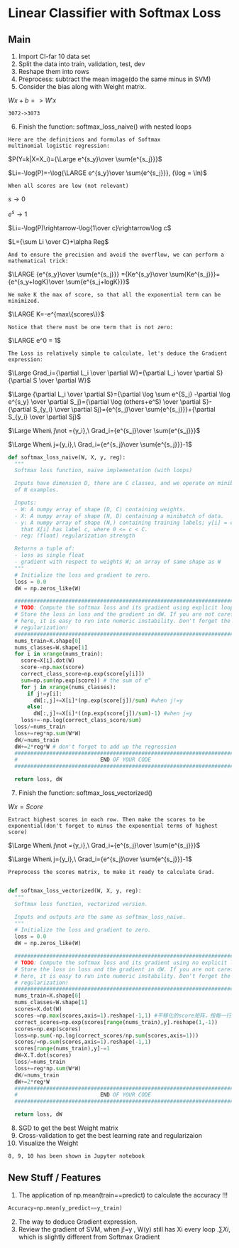 # Linear Classifier with Softmax Loss
## Main
1. Import CI-far 10 data set
2. Split the data into train, validation, test, dev
3. Reshape them into rows
4. Preprocess: subtract the mean image(do the same minus in SVM)
5. Consider the bias along with Weight matrix.
   
$Wx+b=>W'x$
```
3072->3073
```
6. Finish the function: softmax_loss_naive() with nested loops
```
Here are the definitions and formulas of Softmax
multinomial logistic regression:
```
$P(Y=k|X=X_i)={\Large e^{s_y}\over \sum{e^{s_j}}}$

$Li=-\log(P)=-\log{\LARGE e^{s_y}\over \sum{e^{s_j}}}, (\log = \ln)$
```
When all scores are low (not relevant)
```
$s\rightarrow0$

$e^s\rightarrow1$

$Li=-\log(P)\rightarrow-\log{1\over c}\rightarrow\log c$

$L={\sum Li \over C}+\alpha Reg$
```
And to ensure the precision and avoid the overflow, we can perform a mathematical trick:
```
$\LARGE {e^{s_y}\over \sum{e^{s_j}}} ={Ke^{s_y}\over \sum{Ke^{s_j}}}={e^{s_y+logK}\over \sum{e^{s_j+logK}}}$
```
We make K the max of score, so that all the exponential term can be minimized.
```
$\LARGE K=-e^{max\{scores\}}$
```
Notice that there must be one term that is not zero:
```
$\LARGE e^0 = 1$
```
The Loss is relatively simple to calculate, let's deduce the Gradient expression:
```
$\Large Grad_i={\partial L_i \over \partial W}={\partial L_i \over \partial S}{\partial S \over \partial W}$

$\Large {\partial L_i \over \partial S}={\partial \log \sum e^{S_j} -\partial \log e^{s_y} \over \partial S_j}={\partial \log (others+e^S) \over \partial S}-{\partial S_{y_i} \over \partial Sj}={e^{s_j}\over \sum{e^{s_j}}}+{\partial S_{y_i} \over \partial Sj}$

$\Large When\ j\not ={y_i},\ Grad_i={e^{s_j}\over \sum{e^{s_j}}}$ 

$\Large When\ j={y_i},\ Grad_i={e^{s_j}\over \sum{e^{s_j}}}-1$ 
```py
def softmax_loss_naive(W, X, y, reg):
  """
  Softmax loss function, naive implementation (with loops)

  Inputs have dimension D, there are C classes, and we operate on minibatches
  of N examples.

  Inputs:
  - W: A numpy array of shape (D, C) containing weights.
  - X: A numpy array of shape (N, D) containing a minibatch of data.
  - y: A numpy array of shape (N,) containing training labels; y[i] = c means
    that X[i] has label c, where 0 <= c < C.
  - reg: (float) regularization strength

  Returns a tuple of:
  - loss as single float
  - gradient with respect to weights W; an array of same shape as W
  """
  # Initialize the loss and gradient to zero.
  loss = 0.0
  dW = np.zeros_like(W)

  #############################################################################
  # TODO: Compute the softmax loss and its gradient using explicit loops.     #
  # Store the loss in loss and the gradient in dW. If you are not careful     #
  # here, it is easy to run into numeric instability. Don't forget the        #
  # regularization!                                                           #
  #############################################################################
  nums_train=X.shape[0]
  nums_classes=W.shape[1]
  for i in xrange(nums_train):
    score=X[i].dot(W)
    score-=np.max(score)
    correct_class_score=np.exp(score[y[i]])
    sum=np.sum(np.exp(score)) # the sum of e^
    for j in xrange(nums_classes):
      if j!=y[i]:
        dW[:,j]+=X[i]*(np.exp(score[j])/sum) #when j!=y
      else:
        dW[:,j]+=X[i]*((np.exp(score[j])/sum)-1) #when j=y
    loss+=-np.log(correct_class_score/sum)
  loss/=nums_train
  loss+=reg*np.sum(W*W)
  dW/=nums_train
  dW+=2*reg*W # don't forget to add up the regression
  #############################################################################
  #                          END OF YOUR CODE                                 #
  #############################################################################

  return loss, dW
```
7. Finish the function: softmax_loss_vectorized()

$Wx=Score$
```
Extract highest scores in each row. Then make the scores to be exponential(don't forget to minus the exponential terms of highest score)
```
$\Large When\ j\not ={y_i},\ Grad_i={e^{s_j}\over \sum{e^{s_j}}}$ 

$\Large When\ j={y_i},\ Grad_i={e^{s_j}\over \sum{e^{s_j}}}-1$ 
```
Preprocess the scores matrix, to make it ready to calculate Grad.
```
```py

def softmax_loss_vectorized(W, X, y, reg):
  """
  Softmax loss function, vectorized version.

  Inputs and outputs are the same as softmax_loss_naive.
  """
  # Initialize the loss and gradient to zero.
  loss = 0.0
  dW = np.zeros_like(W)

  #############################################################################
  # TODO: Compute the softmax loss and its gradient using no explicit loops.  #
  # Store the loss in loss and the gradient in dW. If you are not careful     #
  # here, it is easy to run into numeric instability. Don't forget the        #
  # regularization!                                                           #
  #############################################################################
  nums_train=X.shape[0]
  nums_classes=W.shape[1]
  scores=X.dot(W)
  scores-=np.max(scores,axis=1).reshape(-1,1) #平移化的score矩阵，按每一行最大元素进行平移
  correct_scores=np.exp(scores[range(nums_train),y].reshape(1,-1))
  scores=np.exp(scores)
  loss=np.sum(-np.log(correct_scores/np.sum(scores,axis=1)))
  scores/=np.sum(scores,axis=1).reshape(-1,1)
  scores[range(nums_train),y]-=1
  dW=X.T.dot(scores)
  loss/=nums_train
  loss+=reg*np.sum(W*W)
  dW/=nums_train
  dW+=2*reg*W
  #############################################################################
  #                          END OF YOUR CODE                                 #
  #############################################################################

  return loss, dW
```
8. SGD to get the best Weight matrix
9. Cross-validation to get the best learning rate and regularizaion
10. Visualize the Weight
```
8, 9, 10 has been shown in Jupyter notebook
```
## New Stuff / Features
1. The application of np.mean(train==predict) to calculate the accuracy !!!
```py
Accuracy=np.mean(y_predict==y_train)
```
2. The way to deduce Gradient expression.
3. Review the gradient of SVM, when j!=y , W(y) still has Xi every loop .$\sum Xi$, which is slightly different from Softmax Gradient